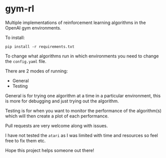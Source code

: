 # gym-rl

Multiple implementations of reinforcement learning algorithms in the OpenAI gym environments.

To install:

`pip install -r requirements.txt`

To change what algorithms run in which environments you need to change the `config.yaml` file. 

There are 2 modes of running:

 - General
 - Testing
 
General is for trying one algorithm at a time in a particular environment, this is more for debugging and just trying out the algorithm.

Testing is for when you want to monitor the performance of the algorithm(s) which will then create a plot of each performance.

Pull requests are very welcome along with issues.

I have not tested the `atari` as I was limited with time and resources so feel free to fix them etc.

Hope this project helps someone out there!
